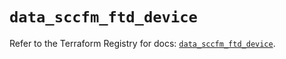 # `data_sccfm_ftd_device`

Refer to the Terraform Registry for docs: [`data_sccfm_ftd_device`](https://registry.terraform.io/providers/ciscodevnet/sccfm/0.2.5/docs/data-sources/ftd_device).
